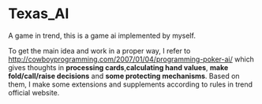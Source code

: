 # Texas_AI
A game in trend, this is a game ai implemented by myself.

To get the main idea and work in a proper way, I refer to http://cowboyprogramming.com/2007/01/04/programming-poker-ai/
which gives thoughts in __processing cards__,__calculating hand values__, __make fold/call/raise decisions__ and __some protecting mechanisms__. Based on them, I make some extensions and supplements according to rules in trend official website.
